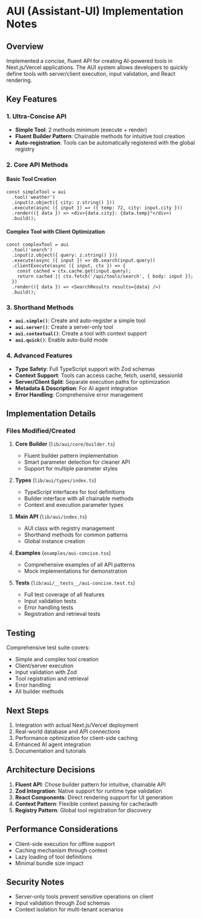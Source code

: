 # AUI (Assistant-UI) Implementation Notes

## Overview
Implemented a concise, fluent API for creating AI-powered tools in Next.js/Vercel applications. The AUI system allows developers to quickly define tools with server/client execution, input validation, and React rendering.

## Key Features

### 1. Ultra-Concise API
- **Simple Tool**: 2 methods minimum (execute + render)
- **Fluent Builder Pattern**: Chainable methods for intuitive tool creation
- **Auto-registration**: Tools can be automatically registered with the global registry

### 2. Core API Methods

#### Basic Tool Creation
```tsx
const simpleTool = aui
  .tool('weather')
  .input(z.object({ city: z.string() }))
  .execute(async ({ input }) => ({ temp: 72, city: input.city }))
  .render(({ data }) => <div>{data.city}: {data.temp}°</div>)
  .build();
```

#### Complex Tool with Client Optimization
```tsx
const complexTool = aui
  .tool('search')
  .input(z.object({ query: z.string() }))
  .execute(async ({ input }) => db.search(input.query))
  .clientExecute(async ({ input, ctx }) => {
    const cached = ctx.cache.get(input.query);
    return cached || ctx.fetch('/api/tools/search', { body: input });
  })
  .render(({ data }) => <SearchResults results={data} />)
  .build();
```

### 3. Shorthand Methods

- **`aui.simple()`**: Create and auto-register a simple tool
- **`aui.server()`**: Create a server-only tool
- **`aui.contextual()`**: Create a tool with context support
- **`aui.quick()`**: Enable auto-build mode

### 4. Advanced Features

- **Type Safety**: Full TypeScript support with Zod schemas
- **Context Support**: Tools can access cache, fetch, userId, sessionId
- **Server/Client Split**: Separate execution paths for optimization
- **Metadata & Description**: For AI agent integration
- **Error Handling**: Comprehensive error management

## Implementation Details

### Files Modified/Created

1. **Core Builder** (`lib/aui/core/builder.ts`)
   - Fluent builder pattern implementation
   - Smart parameter detection for cleaner API
   - Support for multiple parameter styles

2. **Types** (`lib/aui/types/index.ts`)
   - TypeScript interfaces for tool definitions
   - Builder interface with all chainable methods
   - Context and execution parameter types

3. **Main API** (`lib/aui/index.ts`)
   - AUI class with registry management
   - Shorthand methods for common patterns
   - Global instance creation

4. **Examples** (`examples/aui-concise.tsx`)
   - Comprehensive examples of all API patterns
   - Mock implementations for demonstration

5. **Tests** (`lib/aui/__tests__/aui-concise.test.ts`)
   - Full test coverage of all features
   - Input validation tests
   - Error handling tests
   - Registration and retrieval tests

## Testing

Comprehensive test suite covers:
- Simple and complex tool creation
- Client/server execution
- Input validation with Zod
- Tool registration and retrieval
- Error handling
- All builder methods

## Next Steps

1. Integration with actual Next.js/Vercel deployment
2. Real-world database and API connections
3. Performance optimization for client-side caching
4. Enhanced AI agent integration
5. Documentation and tutorials

## Architecture Decisions

1. **Fluent API**: Chose builder pattern for intuitive, chainable API
2. **Zod Integration**: Native support for runtime type validation
3. **React Components**: Direct rendering support for UI generation
4. **Context Pattern**: Flexible context passing for cache/auth
5. **Registry Pattern**: Global tool registration for discovery

## Performance Considerations

- Client-side execution for offline support
- Caching mechanism through context
- Lazy loading of tool definitions
- Minimal bundle size impact

## Security Notes

- Server-only tools prevent sensitive operations on client
- Input validation through Zod schemas
- Context isolation for multi-tenant scenarios